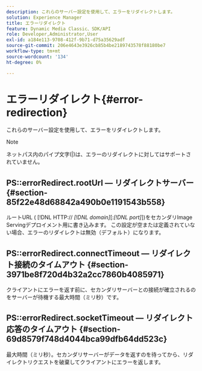 ```yaml
---
description: これらのサーバー設定を使用して、エラーをリダイレクトします。
solution: Experience Manager
title: エラーリダイレクト
feature: Dynamic Media Classic、SDK/API
role: Developer,Administrator,User
exl-id: a184e113-9708-412f-9b71-d75a35629adf
source-git-commit: 206e4643e3926cb85b4be2189743578f88180be7
workflow-type: tm+mt
source-wordcount: '134'
ht-degree: 0%

---
```


# エラーリダイレクト{#error-redirection}

これらのサーバー設定を使用して、エラーをリダイレクトします。

>[!NOTE]
>
>ネットパス内のパイプ文字(|)は、エラーのリダイレクトに対してはサポートされていません。

## PS::errorRedirect.rootUrl — リダイレクトサーバー {#section-85f22e48d68842a490b0e1191543b558}

ルートURL ( [!DNL HTTP:// *[!DNL domain]*[:*[!DNL port]*])をセカンダリImage Servingデプロイメント用に書き込みます。 この設定が空または定義されていない場合、エラーのリダイレクトは無効（デフォルト）になります。

## PS::errorRedirect.connectTimeout — リダイレクト接続のタイムアウト {#section-3971be8f720d4b32a2cc7860b4085971}

クライアントにエラーを返す前に、セカンダリサーバーとの接続が確立されるのをサーバーが待機する最大時間（ミリ秒）です。

## PS::errorRedirect.socketTimeout — リダイレクト応答のタイムアウト {#section-69d8579f748d4044bca99dfb64dd523c}

最大時間（ミリ秒）。セカンダリサーバーがデータを返すのを待ってから、リダイレクトリクエストを破棄してクライアントにエラーを返します。
